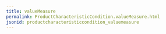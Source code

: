 ```yaml
---
title: valueMeasure
permalink: ProductCharacteristicCondition.valueMeasure.html
jsonid: productcharacteristiccondition_valuemeasure
---
```

